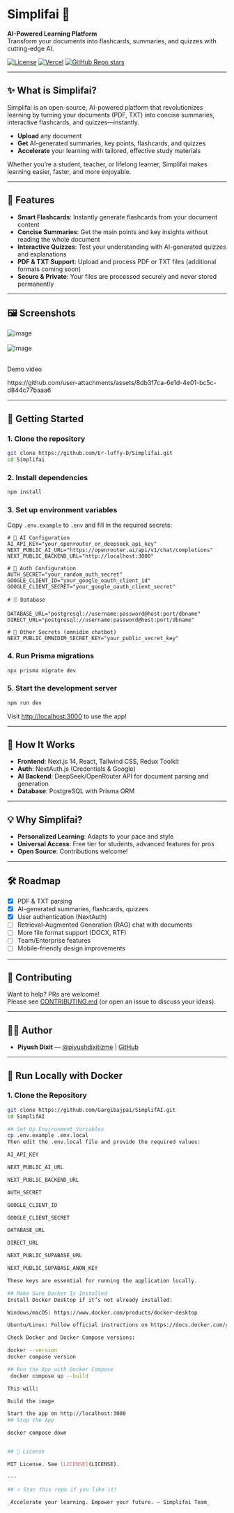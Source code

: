 # Simplifai 🚀

**AI-Powered Learning Platform**  
Transform your documents into flashcards, summaries, and quizzes with cutting-edge AI.

[![License](https://img.shields.io/github/license/Er-luffy-D/Simplifai?style=flat-square)](LICENSE)
[![Vercel](https://img.shields.io/badge/Deploy-Vercel-blue?style=flat-square)](https://simplif-ai-xi.vercel.app/)
[![GitHub Repo stars](https://img.shields.io/github/stars/Er-luffy-D/Simplifai?style=social)](https://github.com/Er-luffy-D/Simplifai/stargazers)

---

## ✨ What is Simplifai?

Simplifai is an open-source, AI-powered platform that revolutionizes learning by turning your documents (PDF, TXT) into concise summaries, interactive flashcards, and quizzes—instantly.

- **Upload** any document
- **Get** AI-generated summaries, key points, flashcards, and quizzes
- **Accelerate** your learning with tailored, effective study materials

Whether you’re a student, teacher, or lifelong learner, Simplifai makes learning easier, faster, and more enjoyable.

---

## 🌟 Features

- **Smart Flashcards**: Instantly generate flashcards from your document content
- **Concise Summaries**: Get the main points and key insights without reading the whole document
- **Interactive Quizzes**: Test your understanding with AI-generated quizzes and explanations
- **PDF & TXT Support**: Upload and process PDF or TXT files (additional formats coming soon)
- **Secure & Private**: Your files are processed securely and never stored permanently

---

## 🖼️ Screenshots
  
![image](https://github.com/user-attachments/assets/0d19e247-b3e2-4720-87ed-5172164a2d65)
<br><br>
![image](https://github.com/user-attachments/assets/06b08719-a6c8-4cd1-9b93-755fe6de6d11)
<br><br>
<p>Demo video </p>
https://github.com/user-attachments/assets/8db3f7ca-6e1d-4e01-bc5c-d844c77baaa6

---

## 🚀 Getting Started

### 1. Clone the repository

```bash
git clone https://github.com/Er-luffy-D/Simplifai.git
cd Simplifai
```

### 2. Install dependencies

```bash
npm install
```

### 3. Set up environment variables

Copy `.env.example` to `.env` and fill in the required secrets:

```env
# 🔐 AI Configuration
AI_API_KEY="your_openrouter_or_deepseek_api_key"
NEXT_PUBLIC_AI_URL="https://openrouter.ai/api/v1/chat/completions"
NEXT_PUBLIC_BACKEND_URL="http://localhost:3000"

# 🔐 Auth Configuration
AUTH_SECRET="your_random_auth_secret"
GOOGLE_CLIENT_ID="your_google_oauth_client_id"
GOOGLE_CLIENT_SECRET="your_google_oauth_client_secret"

# 🗄️ Database

DATABASE_URL="postgresql://username:password@host:port/dbname" 
DIRECT_URL="postgresql://username:password@host:port/dbname"    

# 🔑 Other Secrets (omnidim chatbot)
NEXT_PUBLIC_OMNIDIM_SECRET_KEY="your_public_secret_key"
```

### 4. Run Prisma migrations

```bash
npx prisma migrate dev
```

### 5. Start the development server

```bash
npm run dev
```

Visit [http://localhost:3000](http://localhost:3000) to use the app!

---

## 🤖 How It Works

- **Frontend**: Next.js 14, React, Tailwind CSS, Redux Toolkit
- **Auth**: NextAuth.js (Credentials & Google)
- **AI Backend**: DeepSeek/OpenRouter API for document parsing and generation
- **Database**: PostgreSQL with Prisma ORM

---

## 💡 Why Simplifai?

- **Personalized Learning**: Adapts to your pace and style
- **Universal Access**: Free tier for students, advanced features for pros
- **Open Source**: Contributions welcome!

---

## 🛠️ Roadmap

- [x] PDF & TXT parsing
- [x] AI-generated summaries, flashcards, quizzes
- [x] User authentication (NextAuth)
- [ ] Retrieval-Augmented Generation (RAG) chat with documents
- [ ] More file format support (DOCX, RTF)
- [ ] Team/Enterprise features
- [ ] Mobile-friendly design improvements

---

## 🤝 Contributing

Want to help? PRs are welcome!  
Please see [CONTRIBUTING.md](CONTRIBUTING.md) (or open an issue to discuss your ideas).

---

## 🧑‍💻 Author

- **Piyush Dixit** — [@piyushdixitizme](https://linkedin.com/in/piyushdixitizme) | [GitHub](https://github.com/Er-luffy-D)

---


## 🐳 Run Locally with Docker

### 1. Clone the Repository

```bash
git clone https://github.com/Gargibajpai/SimplifAI.git
cd SimplifAI

## Set Up Environment Variables 
cp .env.example .env.local
Then edit the .env.local file and provide the required values:

AI_API_KEY

NEXT_PUBLIC_AI_URL

NEXT_PUBLIC_BACKEND_URL

AUTH_SECRET

GOOGLE_CLIENT_ID

GOOGLE_CLIENT_SECRET

DATABASE_URL

DIRECT_URL

NEXT_PUBLIC_SUPABASE_URL

NEXT_PUBLIC_SUPABASE_ANON_KEY

These keys are essential for running the application locally.

## Make Sure Docker Is Installed 
Install Docker Desktop if it’s not already installed:

Windows/macOS: https://www.docker.com/products/docker-desktop

Ubuntu/Linux: Follow official instructions on https://docs.docker.com/get-docker/

Check Docker and Docker Compose versions:

docker --version
docker compose version

## Run the App with Docker Compose
 docker compose up --build

This will:

Build the image

Start the app on http://localhost:3000
## Stop the App

docker compose down


## 📄 License

MIT License. See [LICENSE](LICENSE).

---

## ⭐️ Star this repo if you like it!

_Accelerate your learning. Empower your future. — Simplifai Team_

